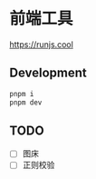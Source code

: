 # 前端工具

https://runjs.cool

## Development

```bash
pnpm i
pnpm dev
```

## TODO

- [ ] 图床
- [ ] 正则校验

